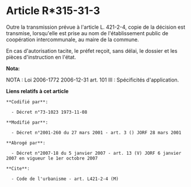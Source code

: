 # Article R*315-31-3

Outre la transmission prévue à l'article L. 421-2-4, copie de la décision est transmise, lorsqu'elle est prise au nom de
l'établissement public de coopération intercommunale, au maire de la commune.

En cas d'autorisation tacite, le préfet reçoit, sans délai, le dossier et les pièces d'instruction en l'état.

**Nota:**

NOTA : Loi 2006-1772 2006-12-31 art. 101 III : Spécificités d'application.

**Liens relatifs à cet article**

	**Codifié par**:

	  - Décret n°73-1023 1973-11-08

	**Modifié par**:

	  - Décret n°2001-260 du 27 mars 2001 - art. 3 () JORF 28 mars 2001

	**Abrogé par**:

	  - Décret n°2007-18 du 5 janvier 2007 - art. 13 (V) JORF 6 janvier 2007 en vigueur le 1er octobre 2007

	**Cite**:

	  - Code de l'urbanisme - art. L421-2-4 (M)
